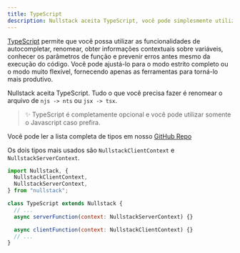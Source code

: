 ```yaml
---
title: TypeScript
description: Nullstack aceita TypeScript, você pode simplesmente utilizar simplesmente adicionando a extensão TSX em seus componentes.
---
```


[TypeScript](https://www.typescriptlang.org/) permite que você possa utilizar as funcionalidades de autocompletar, renomear, obter informações contextuais sobre variáveis, conhecer os parâmetros de função e prevenir erros antes mesmo da execução do código. Você pode ajustá-lo para o modo estrito completo ou o modo muito flexível, fornecendo apenas as ferramentas para torná-lo mais produtivo.

Nullstack aceita TypeScript. Tudo o que você precisa fazer é renomear o arquivo de `njs -> nts` ou `jsx -> tsx`.

> ✨ TypeScript é completamente opcional e você pode utilizar somente o Javascript caso prefira.

Você pode ler a lista completa de tipos em nosso [GitHub Repo](https://github.com/nullstack/nullstack/tree/master/types)

Os dois tipos mais usados são `NullstackClientContext` e `NullstackServerContext`.

```jsx
import Nullstack, {
  NullstackClientContext,
  NullstackServerContext,
} from "nullstack";

class TypeScript extends Nullstack {
  // ...
  async serverFunction(context: NullstackServerContext) {}

  async clientFunction(context: NullstackClientContext) {}
  // ...
}
```